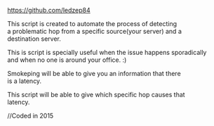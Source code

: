 https://github.com/ledzep84

This script is created to automate the process of detecting<br>
a problematic hop from a specific source(your server) and a<br>
destination server.

This is script is specially useful when the issue happens sporadically<br>
and when no one is around your office. :)

Smokeping will be able to give you an information that there<br>
is a latency.

This script will be able to give which specific hop causes that<br>
latency.

//Coded in 2015
